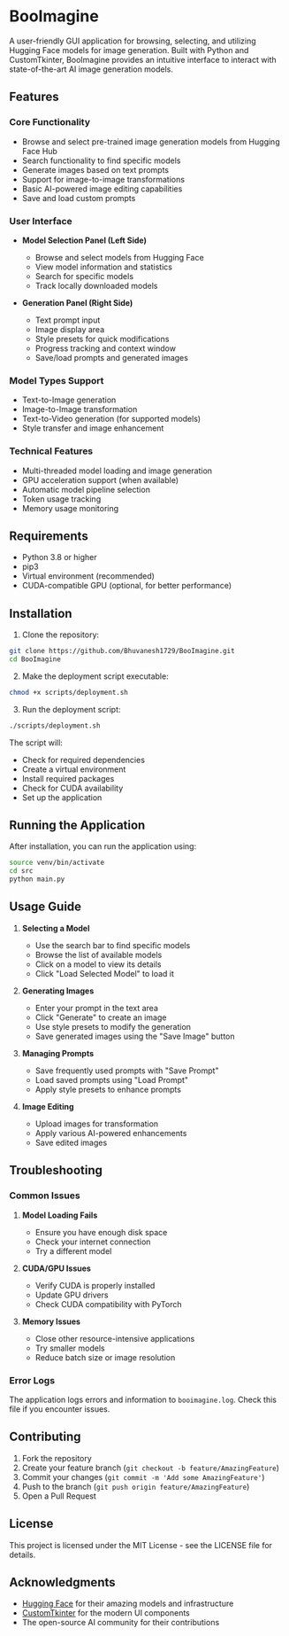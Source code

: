 # BooImagine

A user-friendly GUI application for browsing, selecting, and utilizing Hugging Face models for image generation. Built with Python and CustomTkinter, BooImagine provides an intuitive interface to interact with state-of-the-art AI image generation models.

## Features

### Core Functionality
- Browse and select pre-trained image generation models from Hugging Face Hub
- Search functionality to find specific models
- Generate images based on text prompts
- Support for image-to-image transformations
- Basic AI-powered image editing capabilities
- Save and load custom prompts

### User Interface
- **Model Selection Panel (Left Side)**
  - Browse and select models from Hugging Face
  - View model information and statistics
  - Search for specific models
  - Track locally downloaded models

- **Generation Panel (Right Side)**
  - Text prompt input
  - Image display area
  - Style presets for quick modifications
  - Progress tracking and context window
  - Save/load prompts and generated images

### Model Types Support
- Text-to-Image generation
- Image-to-Image transformation
- Text-to-Video generation (for supported models)
- Style transfer and image enhancement

### Technical Features
- Multi-threaded model loading and image generation
- GPU acceleration support (when available)
- Automatic model pipeline selection
- Token usage tracking
- Memory usage monitoring

## Requirements

- Python 3.8 or higher
- pip3
- Virtual environment (recommended)
- CUDA-compatible GPU (optional, for better performance)

## Installation

1. Clone the repository:
```bash
git clone https://github.com/Bhuvanesh1729/BooImagine.git
cd BooImagine
```

2. Make the deployment script executable:
```bash
chmod +x scripts/deployment.sh
```

3. Run the deployment script:
```bash
./scripts/deployment.sh
```

The script will:
- Check for required dependencies
- Create a virtual environment
- Install required packages
- Check for CUDA availability
- Set up the application

## Running the Application

After installation, you can run the application using:

```bash
source venv/bin/activate
cd src
python main.py
```

## Usage Guide

1. **Selecting a Model**
   - Use the search bar to find specific models
   - Browse the list of available models
   - Click on a model to view its details
   - Click "Load Selected Model" to load it

2. **Generating Images**
   - Enter your prompt in the text area
   - Click "Generate" to create an image
   - Use style presets to modify the generation
   - Save generated images using the "Save Image" button

3. **Managing Prompts**
   - Save frequently used prompts with "Save Prompt"
   - Load saved prompts using "Load Prompt"
   - Apply style presets to enhance prompts

4. **Image Editing**
   - Upload images for transformation
   - Apply various AI-powered enhancements
   - Save edited images

## Troubleshooting

### Common Issues

1. **Model Loading Fails**
   - Ensure you have enough disk space
   - Check your internet connection
   - Try a different model

2. **CUDA/GPU Issues**
   - Verify CUDA is properly installed
   - Update GPU drivers
   - Check CUDA compatibility with PyTorch

3. **Memory Issues**
   - Close other resource-intensive applications
   - Try smaller models
   - Reduce batch size or image resolution

### Error Logs

The application logs errors and information to `booimagine.log`. Check this file if you encounter issues.

## Contributing

1. Fork the repository
2. Create your feature branch (`git checkout -b feature/AmazingFeature`)
3. Commit your changes (`git commit -m 'Add some AmazingFeature'`)
4. Push to the branch (`git push origin feature/AmazingFeature`)
5. Open a Pull Request

## License

This project is licensed under the MIT License - see the LICENSE file for details.

## Acknowledgments

- [Hugging Face](https://huggingface.co/) for their amazing models and infrastructure
- [CustomTkinter](https://github.com/TomSchimansky/CustomTkinter) for the modern UI components
- The open-source AI community for their contributions
